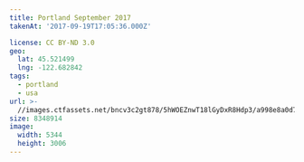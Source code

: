 ```yaml
---
title: Portland September 2017
takenAt: '2017-09-19T17:05:36.000Z'

license: CC BY-ND 3.0
geo:
  lat: 45.521499
  lng: -122.682842
tags:
  - portland
  - usa
url: >-
  //images.ctfassets.net/bncv3c2gt878/5hWOEZnwT18lGyDxR8Hdp3/a998e8a0d77c076c30bec8a25b5a666c/portland-september-2017_36647128003_o
size: 8348914
image:
  width: 5344
  height: 3006
---
```

